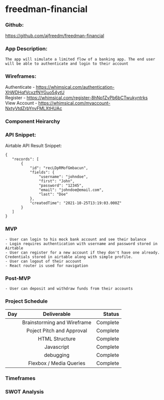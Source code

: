 # freedman-financial

### Github: 
<https://github.com/ajfreedm/freedman-financial>    
  
    
### App Description:
    The app will simulate a limited flow of a banking app. The end user will be able to authenticate and login to their account

    

### Wireframes:
Authenticate - <https://whimsical.com/authentication-XhWDHqfVcxzfNYGuo54ytU> <br>
Register - <https://whimsical.com/register-8hNp1ZvPb6bCTwukyntrks>  <br>
View Account - <https://whimsical.com/myaccount-NxtyVtdZrbYnvFMLXtHUAc> <br>

### Component Heirarchy

### API Snippet:
   Airtable API Result Snippet: 
 ``` 
{
    "records": [
        {
            "id": "recLDpRMofGmbacun",
            "fields": {
                "username": "johndoe",
                "first": "John",
                "password": "12345",
                "email": "johndoe@email.com",
                "last": "Doe"
            },
            "createdTime": "2021-10-25T13:19:03.000Z"
        }
    ]
}
 ``` 

### MVP
    - User can login to his mock bank account and see their balance
    - Login requires authentication with username and password stored in Airtable
    - User can register for a new account if they don't have one already. Credentials stored in airtable along with simple profile.
    - User can logout of their account
    - React router is used for navigation

### Post-MVP
    - User can deposit and withdraw funds from their accounts

### Project Schedule

| Day     | Deliverable          | Status  |
| ------------- |:-------------:| -----:|
|       | Brainstorming and Wireframe  | Complete |
|      | Poject Pitch and Approval  | Complete |
|      | HTML Structure      |   Complete |
|      | Javascript  | Complete |
|       | debugging      |   Complete |
|       | Flexbox / Media Queries      |    Complete | 

### Timeframes

### SWOT Analysis